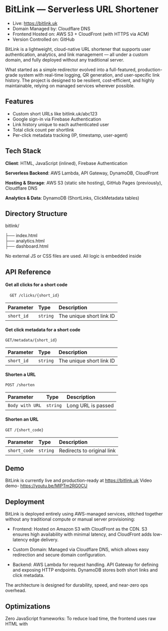 # BitLink — Serverless URL Shortener

- Live: https://bitlink.uk
- Domain Managed by: Cloudflare DNS
- Frontend Hosted on: AWS S3 + CloudFront (with HTTPS via ACM)
- Version Controlled on: GitHub

BitLink is a lightweight, cloud-native URL shortener that supports user authentication, analytics, and link management — all under a custom domain, and fully deployed without any traditional server.


What started as a simple redirector evolved into a full-featured, production-grade system with real-time logging, QR generation, and user-specific link history. The project is designed to be resilient, cost-efficient, and highly maintainable, relying on managed services wherever possible.


## Features

- Custom short URLs like bitlink.uk/abc123
- Google sign-in via Firebase Authentication
- Link history unique to each authenticated user
- Total click count per shortlink
- Per-click metadata tracking (IP, timestamp, user-agent)





## Tech Stack
**Client**: HTML, JavaScript (inlined), Firebase Authentication

**Serverless Backend**: AWS Lambda, API Gateway, DynamoDB, CloudFront

**Hosting & Storage**: AWS S3 (static site hosting), GitHub Pages (previously), Cloudflare DNS

**Analytics & Data**: DynamoDB (ShortLinks, ClickMetadata tables)
## Directory Structure
bitlink/

├── index.html          
├── analytics.html      
├── dashboard.html    

No external JS or CSS files are used. All logic is embedded inside 

## API Reference

#### Get all clicks for a short code



```http
  GET /clicks/{short_id}
```

| Parameter | Type     | Description                |
| :-------- | :------- | :------------------------- |
| `short_id` | `string` | The unique short link ID |

#### Get click metadata for a short code

```http
GET/metadata/{short_id}
```

| Parameter | Type     | Description                       |
| :-------- | :------- | :-------------------------------- |
| `short_id`      | `string` | The unique short link ID |

#### Shorten a URL



```http
POST /shorten
```

| Parameter | Type     | Description                       |
| :-------- | :------- | :-------------------------------- |
| `Body with URL`      | `string` | Long URL is passed

#### Shorten an URL
```http
GET /{short_code}
```

| Parameter | Type     | Description                       |
| :-------- | :------- | :-------------------------------- |
| `short_code`      | `string` | Redirects to original link |





## Demo

BitLink is currently live and production-ready at https://bitlink.uk
Video demo- https://youtu.be/MlPTm2RG0CU


## Deployment

BitLink is deployed entirely using AWS-managed services, stitched together without any traditional compute or manual server provisioning:

- Frontend: Hosted on Amazon S3 with CloudFront as the CDN. S3 ensures high availability with minimal latency, and CloudFront adds low-latency edge delivery.

- Custom Domain: Managed via Cloudflare DNS, which allows easy redirection and secure domain configuration.

- Backend: AWS Lambda for request handling. API Gateway for defining and exposing HTTP endpoints. DynamoDB stores both short links and click metadata.

The architecture is designed for durability, speed, and near-zero ops overhead.


## Optimizations

Zero JavaScript frameworks: To reduce load time, the frontend uses raw HTML with <script> tags for JavaScript. This keeps the app extremely lightweight.

No CSS frameworks: Plain HTML used for layout; ensures minimal bundle size.

No backend server: Fully event-driven Lambda execution. Infrequent requests incur zero cost.

CloudFront + S3: Ensures cache-efficient content delivery across the globe.

Separate click metadata table: Improves querying efficiency and reduces overhead on the main link table.


## Usage/Examples

- Paste a long URL and click "Shorten".

- You’ll receive a BitLink like: go.bitlink.uk/abc123

- You can view analytics by visiting analytics.

- Every visit to the short link records IP, User-Agent, Timestamp

- If logged in with Google (via Firebase Auth), shortened links are also tracked under that user's UID.


## Conclusion

This system is a fully deployed, serverless URL shortening service backed by a custom domain and a scalable cloud-native stack. Built with modular AWS components, it handles URL shortening, redirection, and metadata tracking efficiently with zero traditional servers involved. From routing to analytics, every part runs as a managed service—making the infrastructure lightweight, maintainable, and production-ready.
